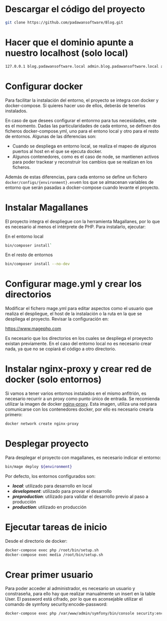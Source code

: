 # Descargar el código del proyecto

```bash
git clone https://github.com/padawansoftware/Blog.git
```

# Hacer que el dominio apunte a nuestro localhost (solo local)

```bash
127.0.0.1 blog.padawansoftware.local admin.blog.padawansoftware.local api.blog.padawansoftware.local media.blog.padawansoftware.local
```


# Configurar docker

Para facilitar la instalación del entorno, el proyecto se integra con docker y docker-compose. Si quieres hacer uso de ellos, deberás de tenerlos instalados.

En caso de que desees configurar el entonrno para tus necesidades, este es el momento. Dadas las particularidades de cada entorno, se definen dos ficheros docker-compose.yml, uno para el entono local y otro para el resto de entornos. Algunas de las diferencias son:

* Cuando se despliega en entorno local, se realiza el mapeo de algunos puertos al host en el que se ejecuta docker.
* Algunos contenedores, como es el caso de node, se mantienen activos para poder trackear y reconstruir los cambios que se realizan en los ficheros.

Además de estas diferencias, para cada entorno se define un fichero `docker/configs/{environment}.env`en los que se almacenan variables de entorno que serán pasadas a docker-compose cuando levante el proyecto.

# Instalar Magallanes

El proyecto integra el despliegue con la herramienta Magallanes, por lo que es necesario al menos el intérprete de PHP. Para instalarlo, ejecutar:

En el entorno local

```bash
bin/composer install`
```

En el resto de entornos

```bash
bin/composer install --no-dev
```


# Configurar mage.yml y crear los directorios

Modificar el fichero mage.yml para editar aspectos como el usuario que realiza el despliegue, el host de la instalación o la ruta en la que se despliega el proyecto. Revisar la configuración en:

https://www.magephp.com

Es necesario que los directorios en los cuales se despliega el proeyecto existan previamente. En el caso del entorno local no es necesario crear nada, ya que no se copiará el código a otro directorio.

# Instalar nginx-proxy y crear red de docker (solo entornos)

Si vamos a tener varios entornos instalados en el mismo anfitrión, es necesario recurrir a un proxy como punto único de entrada. Se recomienda utilizar la imagen de docker [nginx-proxy](https://github.com/jwilder/nginx-proxy). Esta imagen, utiliza una red para comunicarse con los contenedores docker, por ello es necesario crearla primero:

```bash
docker network create nginx-proxy
```

# Desplegar proyecto

Para desplegar el proyecto con magallanes, es necesario indicar el entorno:

```bash
bin/mage deploy ${environment}
```

Por defecto, los entornos configurados son:
* ***local***: utilizado para desarrollo en local
* ***development***: utilizado para provar el desarrollo
* ***preproduction***: utilizado para validar el desarrollo previo al paso a producción
* ***production***: utilizado en producción

# Ejecutar tareas de inicio

Desde el directorio de docker:

```bash
docker-compose exec php /root/bin/setup.sh
docker-compose exec media /root/bin/setup.sh
```

# Crear primer usuario
Para poder acceder al administrador, es necesario un usuario y constraseña, para ello hay que realizar manualmente un insert en la table User. El password está cifrado, por lo que es aconsejable utilizar el comando de symfony security:encode-password:

```bash
docker-compose exec php /var/www/admin/symfony/bin/console security:encode-password {password}
```